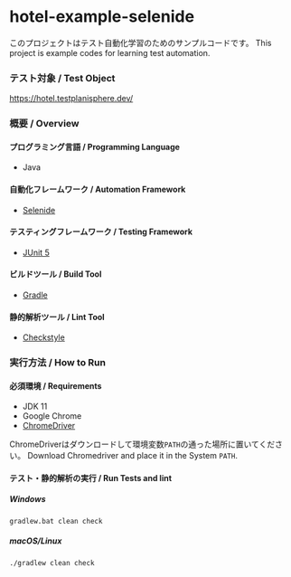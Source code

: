 # hotel-example-selenide

このプロジェクトはテスト自動化学習のためのサンプルコードです。
This project is example codes for learning test automation.

### テスト対象 / Test Object

https://hotel.testplanisphere.dev/

### 概要 / Overview

#### プログラミング言語 / Programming Language

* Java

#### 自動化フレームワーク / Automation Framework

* [Selenide](https://selenide.org/)

#### テスティングフレームワーク / Testing Framework

* [JUnit 5](https://junit.org/junit5/)

#### ビルドツール / Build Tool

* [Gradle](https://gradle.org/)

#### 静的解析ツール / Lint Tool

* [Checkstyle](https://checkstyle.sourceforge.io/)

### 実行方法 / How to Run

#### 必須環境 / Requirements

* JDK 11
* Google Chrome
* [ChromeDriver](https://chromedriver.chromium.org/downloads)

ChromeDriverはダウンロードして環境変数`PATH`の通った場所に置いてください。
Download Chromedriver and place it in the System `PATH`.

#### テスト・静的解析の実行 / Run Tests and lint

##### Windows

```
gradlew.bat clean check
```

##### macOS/Linux

```
./gradlew clean check
```
